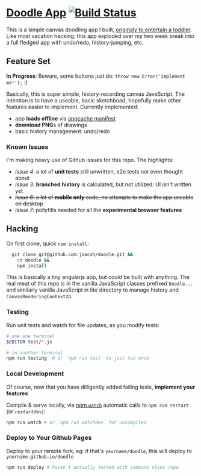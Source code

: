 # [Doodle App](https://study.j.zac.sh/doodle) [![Build Status](https://travis-ci.org/jzacsh/doodle.svg)](https://travis-ci.org/jzacsh/doodle)
This is a simple canvas doodling app I built, [originaly to entertain a
toddler](http://goo.gl/bPihNp). Like most vacation hacking, this app exploded
over my two week break into a full fledged app with undo/redo, history-jumping,
etc.

## Feature Set
**In Progress**: Beware, some buttons just do: `throw new Error('implement me!');` :)

Basically, this is super simple, history-recording canvas JavaScript. The intention is to have a useable, basic sketchboad, hopefully make other features easier to implement. Currently implemented:
- app **loads offline** via [appcache manifest](https://github.com/jzacsh/doodle/blob/a826f24401aa6db13ed47c3187cfc2abfebfbb68/doodle-cache.manifest)
- **download PNG**s of drawings
- basic history management: undo/redo

### Known Issues
I'm making heavy use of Github issues for this repo. The highlights:
- *issue 4*: a lot of **unit tests** still unwritten, e2e tests not even thought about
- *issue 3*: **branched history** is calculated, but not utilized: UI isn't written yet
- ~~*issue 6*: a lot of **mobile only** code, no attempts to make the app useable on desktop~~
- *issue 7*: pollyfills needed for all the **experimental browser features**

## Hacking
On first clone, quick `npm install`:
```bash
  git clone git@github.com:jzacsh/doodle.git &&
    cd doodle &&
    npm install
```

This is basically a tiny angularjs app, but could be built with anything. The real meat of this repo is in the vanilla JavaScript classes prefixed `Doodle...` and similarly vanilla JavaScript in lib/ directory to manage history and `CanvasRenderingContext2D`.

### Testing
Run unit tests and watch for file updates, as you modify tests:
```bash
# one one terminal
$EDITOR test/*.js

# in another terminal
npm run testing  # or `npm run test` to just run once
```

### Local Development
Of course, now that you have dilligently added failing tests, **implement your features**

Compile & serve locally, via [npm `watch`](https://www.npmjs.com/package/watch) automatic calls to `npm run restart` _(or `restartdev`)_:
```bash
npm run watch # or `npm run watchdev` for uncompiled
```

### Deploy to Your Github Pages
Deploy to your remote fork, eg: if that's `yourname/doodle`, this will deploy to `yourname.github.io/doodle`
```bash
npm run deploy # haven't actually tested with someone elses repo
```
